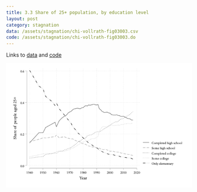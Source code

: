 ```yaml
---
title: 3.3 Share of 25+ population, by education level
layout: post
category: stagnation
data: /assets/stagnation/chi-vollrath-fig03003.csv
code: /assets/stagnation/chi-vollrath-fig03003.do
---
```


Links to [data](/assets/stagnation/chi-vollrath-fig03003.csv) and [code](/assets/stagnation/chi-vollrath-fig03003.do) 

![3.3 Share of 25+ population, by education level](/assets/stagnation/chi-vollrath-fig03003.png)
